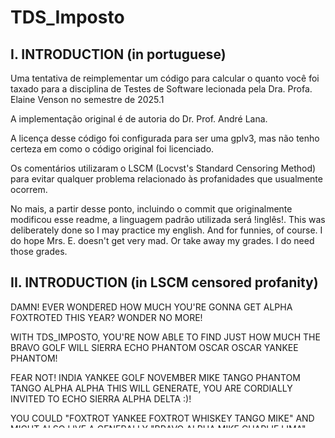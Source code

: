 # TDS_Imposto

## I. INTRODUCTION (in portuguese)
Uma tentativa de reimplementar um código para calcular o quanto você foi taxado para a disciplina de Testes de Software lecionada pela Dra. Profa. Elaine Venson no semestre de 2025.1

A implementação original é de autoria do Dr. Prof. André Lana. 

A licença desse código foi configurada para ser uma gplv3, mas não tenho certeza em como o código original foi licenciado. 

Os comentários utilizaram o LSCM (Locvst's Standard Censoring Method) para evitar qualquer problema relacionado às profanidades que usualmente ocorrem.

No mais, a partir desse ponto, incluindo o commit que originalmente modificou esse readme, a linguagem padrão utilizada será !inglês!.
This was deliberately done so I may practice my english. And for funnies, of course. I do hope Mrs. E. doesn't get very mad. Or take 
away my grades. I do need those grades. 

## II. INTRODUCTION (in LSCM censored profanity)

DAMN! EVER WONDERED HOW MUCH YOU'RE GONNA GET ALPHA FOXTROTED THIS YEAR? WONDER NO MORE!

WITH TDS_IMPOSTO, YOU'RE NOW ABLE TO FIND JUST HOW MUCH THE BRAVO GOLF WILL SIERRA ECHO PHANTOM OSCAR OSCAR YANKEE PHANTOM! 

FEAR NOT! INDIA YANKEE GOLF NOVEMBER MIKE TANGO PHANTOM TANGO ALPHA ALPHA THIS WILL GENERATE, YOU ARE CORDIALLY INVITED TO ECHO SIERRA ALPHA DELTA :)!

YOU COULD "FOXTROT YANKEE FOXTROT WHISKEY TANGO MIKE" AND MIGHT ALSO LIVE A GENERALLY "BRAVO ALPHA MIKE CHARLIE LIMA", YOU MIGHT PROTEST. WELL, BAD LUCK! YOU OSCAR UNIFORM YANKEE SIERRA!!
EVERY. CHARLIE! EVERY PHANTOM. 

That's mostly it for introductions.

## III. Methodology

To prove I do am using the TDD methodology, every function implemented will have its own commit. Kinda sucks and kinda needs more discipline than 
commiting a thousand lines at once. I do believe this change will come for the betterment of my technique. Then, we'll follow along in this cycle:

1. Create a test case
2. commit
3. Try and make a code which satisfies the test case
4. commit
5. Refactor as needed so teacher doesn't put me in a box since the code is unreadable
6. commit
7. repeat until every single thing sir Lana in his video made is also here.

This should take care of the work

## IV. RUNNING THIS PIECE OF SOFTWARE
First things first, make sure python 3 is installed and you do have access to the repository someway somehow. Clone it, fork it, dowload the zip, come steal it from my pc, ask me for a pendrive with the code.

TODO - FINISH EXPLAINING HOW TO RUN THE TEST SUITE. 

## V. DOCUMENTATION
Every code is its own document. Every code must be commented and every comment must contribute to explain the thought process of implementing the class, method, function etc. 

From this point onwards, we'll be using the name convention of foo_bar_fizz_buzz for *everything*. I really do dislike came case and using anything but lowercase in code
rubs me the wrong way.

## VI. CONTRIBUTIONS

Nobody but DOCTOR E. V. is allowed to contribute to this code :)

(Since then i would be getting help for an individual assessment, which is not very great and also not very easy to explain).

## VII. Final considerations
I WILL NOT explain the second introduction UNLESS provided with the FORMAL OR UNFORMAL PROMISE that the truth will stay with the PROMISER.

I WILL delete the second introduction provided a request from DOCTOR E.V., but I WILL NOT renumber the other sections.

Yes, this is a piece of software. Not a great piece, but i do hope it serve its purpose :)

